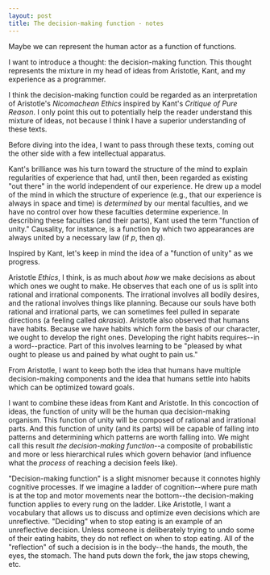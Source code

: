 ```yaml
---
layout: post
title: The decision-making function - notes
---
```


Maybe we can represent the human actor as a function of functions.

I want to introduce a thought: the decision-making function. This thought represents the mixture in my head of ideas from Aristotle, Kant, and my experience as a programmer.

I think the decision-making function could be regarded as an interpretation of Aristotle's *Nicomachean Ethics* inspired by Kant's *Critique of Pure Reason*. I only point this out to potentially help the reader understand this mixture of ideas, not because I think I have a superior understanding of these texts. 

Before diving into the idea, I want to pass through these texts, coming out the other side with a few intellectual apparatus.

Kant's brilliance was his turn toward the structure of the mind to explain regularities of experience that had, until then, been regarded as existing "out there" in the world independent of our experience. He drew up a model of the mind in which the structure of experience (e.g., that our experience is always in space and time) is *determined* by our mental faculties, and we have no control over how these faculties determine experience. In describing these faculties (and their parts), Kant used the term "function of unity." Causality, for instance, is a function by which two appearances are always united by a necessary law (if *p*, then *q*). 
<!-- Interestingly (for thoughts relating to Wolfram's research), Kant dubs the understanding "*the faculty of rules*." -->
Inspired by Kant, let's keep in mind the idea of a "function of unity" as we progress.

Aristotle *Ethics*, I think, is as much about *how* we make decisions as about which ones we ought to make. He observes that each one of us is split into rational and irrational components. The irrational involves all bodily desires, and the rational involves things like planning. Because our souls have both rational and irrational parts, we can sometimes feel pulled in separate directions (a feeling called *akrasia*). Aristotle also observed that humans have habits. Because we have habits which form the basis of our character, we ought to develop the right ones. Developing the right habits requires--in a word--practice. Part of this involves learning to be "pleased by what ought to please us and pained by what ought to pain us." 

From Aristotle, I want to keep both the idea that humans have multiple decision-making components and the idea that humans settle into habits which can be optimized toward goals.

I want to combine these ideas from Kant and Aristotle. In this concoction of ideas, the function of unity will be the human qua decision-making organism. This function of unity will be composed of rational and irrational parts. And this function of unity (and its parts) will be capable of falling into patterns and determining which patterns are worth falling into. We might call this result *the decision-making function*--a composite of probabilistic and more or less hierarchical rules which govern behavior (and influence what the *process* of reaching a decision feels like).

"Decision-making function" is a slight misnomer because it connotes highly cognitive processes. If we imagine a ladder of cognition--where pure math is at the top and motor movements near the bottom--the decision-making function applies to every rung on the ladder. Like Aristotle, I want a vocabulary that allows us to discuss and optimize even decisions which are unreflective. "Deciding" when to stop eating is an example of an unreflective decision. Unless someone is deliberately trying to undo some of their eating habits, they do not reflect on when to stop eating. All of the "reflection" of such a decision is in the body--the hands, the mouth, the eyes, the stomach. The hand puts down the fork, the jaw stops chewing, etc.
